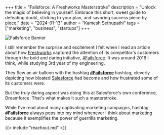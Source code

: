 +++ 
title = "Failsforce: A Freshworks Masterstroke"
description = "Unlock the magic of believing in yourself. Embrace this short, sweet guide to defeating doubt, sticking to your plan, and savoring success piece by piece."
date = "2024-01-13"
author = "Kamesh Sethupathi"
tags = ["marketing", "business", "startups"]
+++

![Failsforce Banner](/images/failsforce-banner.png)

I still remember the surprise and excitement I felt when I read an article about how [Freshworks](https://www.freshworks.com) captured the attention of its competitor's customers through the bold and daring initiative, [#Failsforce](https://www.freshworks.com/events/failsforce-campaign-blog/). It was around 2018 I think, while studying 3rd year of my engineering.


They flew an air balloon with the hashtag **[#Failsforce](https://www.freshworks.com/events/failsforce-blog/)** hashtag, cleverly depicting how bloated [Salesforce](https://www.salesforce.com/) had become and how frustrated some of its customers were.

But the truly daring aspect was doing this at Salesforce's own conference, Dreamforce. That's what makes it such a masterstroke.

While I've read about many captivating marketing campaigns, hashtag **[#Failsforce](https://twitter.com/i/events/1039790905870376961?lang=en)** always pops into my mind whenever I think about marketing because it exemplifies the power of guerrilla marketing.

{{< include "reachout.md" >}}